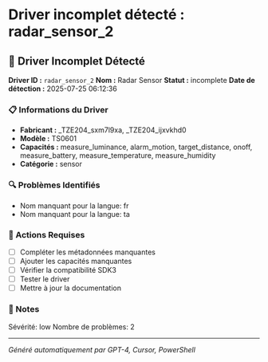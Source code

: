 # Driver incomplet détecté : radar_sensor_2

## 🚨 Driver Incomplet Détecté

**Driver ID :** `radar_sensor_2`
**Nom :** Radar Sensor
**Statut :** incomplete
**Date de détection :** 2025-07-25 06:12:36

### 📋 Informations du Driver
- **Fabricant :** _TZE204_sxm7l9xa, _TZE204_ijxvkhd0
- **Modèle :** TS0601
- **Capacités :** measure_luminance, alarm_motion, target_distance, onoff, measure_battery, measure_temperature, measure_humidity
- **Catégorie :** sensor

### 🔍 Problèmes Identifiés
- Nom manquant pour la langue: fr
- Nom manquant pour la langue: ta

### 🎯 Actions Requises
- [ ] Compléter les métadonnées manquantes
- [ ] Ajouter les capacités manquantes
- [ ] Vérifier la compatibilité SDK3
- [ ] Tester le driver
- [ ] Mettre à jour la documentation

### 📝 Notes
Sévérité: low
Nombre de problèmes: 2

---
*Généré automatiquement par GPT-4, Cursor, PowerShell*

